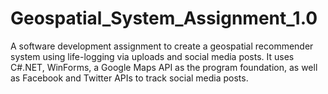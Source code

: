 # Geospatial_System_Assignment_1.0

A software development assignment to create a geospatial recommender system using life-logging via uploads and social media posts. 
It uses C#.NET, WinForms, a Google Maps API as the program foundation, as well as Facebook and Twitter APIs to track social media posts.
